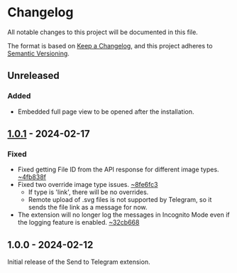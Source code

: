 # Changelog

All notable changes to this project will be documented in this file.

The format is based on [Keep a Changelog](https://keepachangelog.com/en/1.1.0/),
and this project adheres to [Semantic Versioning](https://semver.org/spec/v2.0.0.html).

## Unreleased

### Added

- Embedded full page view to be opened after the installation.

## [1.0.1] - 2024-02-17

### Fixed

- Fixed getting File ID from the API response for different image types. [~4fb838f](https://github.com/ridvan/send-to-telegram/commit/4fb838fe05d347ccce47610544b82eedd9fa345a)
- Fixed two override image type issues. [~8fe6fc3](https://github.com/ridvan/send-to-telegram/commit/8fe6fc30db6871fc5e2e670793fba9d9fc6b5c40)
  - If type is 'link', there will be no overrides.
  - Remote upload of .svg files is not supported by Telegram, so it sends the file link as a message for now.
- The extension will no longer log the messages in Incognito Mode even if the logging feature is enabled. [~32cb668](https://github.com/ridvan/send-to-telegram/commit/32cb668f60606e82d71ea95189ef3c01ddb2982d)

## 1.0.0 - 2024-02-12

Initial release of the Send to Telegram extension.

[1.0.1]: https://github.com/ridvan/send-to-telegram/releases/tag/v1.0.1
